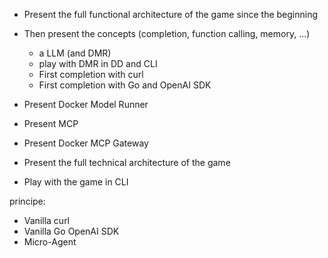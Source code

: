 


- Present the full functional architecture of the game since the beginning
- Then present the concepts (completion, function calling, memory, ...)
  - a LLM (and DMR)
  - play with DMR in DD and CLI
  - First completion with curl
  - First completion with Go and OpenAI SDK
- Present Docker Model Runner
- Present MCP
- Present Docker MCP Gateway

- Present the full technical architecture of the game
- Play with the game in CLI


principe:
- Vanilla curl
- Vanilla Go OpenAI SDK
- Micro-Agent